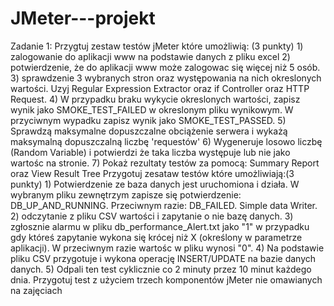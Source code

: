# JMeter---projekt
Zadanie 1: Przygtuj zestaw testów jMeter które umożliwią: (3 punkty) 1) zalogowanie do aplikacji www na podstawie danych z pliku excel 2) potwierdzenie, że do aplikacji www może zalogowac się więcej niż 5 osób. 3) sprawdzenie 3 wybranych stron oraz występowania na nich okreslonych wartości. Uzyj Regular Expression Extractor oraz if Controller oraz HTTP Request. 4) W przypadku braku wykycie okreslonych wartości, zapisz wynik jako SMOKE_TEST_FAILED w okreslonym pliku wynikowym. W przyciwnym wypadku zapisz wynik jako SMOKE_TEST_PASSED. 5) Sprawdzą maksymalne dopuszczalne obciążenie serwera i wykażą maksymalną dopuszczalną liczbę 'requestów' 6) Wygeneruje losowo liczbę (Random Variable) i potwierdzi że taka liczba występuje lub nie jako wartośc na stronie. 7) Pokaż rezultaty testów za pomocą: Summary Report oraz View Result Tree  Przygotuj zesataw testów które umożliwiają:(3 punkty) 1) Potwierdzenie ze baza danych jest uruchomiona i działa. W wybranym pliku zewnętrzym zapisze się potwierdzenie: DB_UP_AND_RUNNING. Przeciwnym razie: DB_FAILED. Simple data Writer. 2) odczytanie z pliku CSV wartości i zapytanie o nie bazę danych. 3) zgłosznie alarmu w pliku db_performance_Alert.txt jako "1" w przypadku gdy któreś zapytanie wykona się krócej niż X (określony w parametrze aplikacji). W przeciwnym razie wartośc w pliku wynosi "0". 4) Na podstawie pliku CSV przygotuje i wykona operację INSERT/UPDATE na bazie danych danych. 5) Odpali ten test cyklicznie co 2 minuty przez 10 minut każdego dnia.  Przygotuj test z użyciem trzech komponentów jMeter nie omawianych na zajęciach
